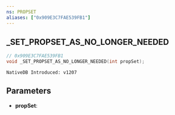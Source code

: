 ```yaml
---
ns: PROPSET
aliases: ["0x909E3C7FAE539FB1"]
---
```

## _SET_PROPSET_AS_NO_LONGER_NEEDED

```c
// 0x909E3C7FAE539FB1
void _SET_PROPSET_AS_NO_LONGER_NEEDED(int propSet);
```

```
NativeDB Introduced: v1207
```

## Parameters
* **propSet**:
